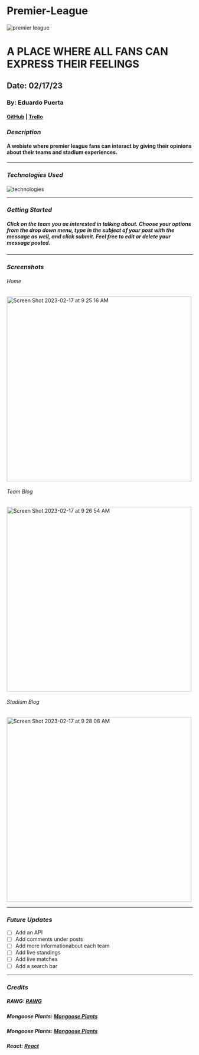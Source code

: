 # Premier-League

####

![premier league](https://c4.wallpaperflare.com/wallpaper/919/333/278/league-premier-soccer-sports-wallpaper-preview.jpg)

# A PLACE WHERE ALL FANS CAN EXPRESS THEIR FEELINGS

## Date: 02/17/23

### By: Eduardo Puerta

#### [GitHub](https://github.com/eduardopuerta9) | [Trello](https://trello.com/b/iWgs0s9C/premier-league-blog)

### **_Description_**

#### A webiste where premier league fans can interact by giving their opinions about their teams and stadium experiences.

---

### **_Technologies Used_**

####

![technologies](https://miro.medium.com/max/1400/1*k0SazfSJ-tPSBbt2WDYIyw.png)

---

### **_Getting Started_**

##### Click on the team you ae interested in talking about. Choose your options from the drop down menu, type in the subject of your post with the message as well, and click submit. Feel free to edit or delete your message posted.

---

### **_Screenshots_**
###### Home
<img width="500" alt="Screen Shot 2023-02-17 at 9 25 16 AM" src="https://user-images.githubusercontent.com/122240360/219682994-470658b6-5ac8-4d19-995f-1523cd67ce3f.png">

###### Team Blog
<img width="500" alt="Screen Shot 2023-02-17 at 9 26 54 AM" src="https://user-images.githubusercontent.com/122240360/219683417-f4ec6838-2fb5-4faa-b4b0-332764c03c1f.png">

###### Stadium Blog
<img width="500" alt="Screen Shot 2023-02-17 at 9 28 08 AM" src="https://user-images.githubusercontent.com/122240360/219683520-0ebe047e-7b66-4185-b440-67424ccd4d47.png">



---

### **_Future Updates_**
- [ ] Add an API
- [ ] Add comments under posts
- [ ] Add more informationabout each team
- [ ] Add live standings
- [ ] Add live matches
- [ ] Add a search bar
---

### **_Credits_**
##### RAWG: [RAWG](https://github.com/eduardopuerta9/u2_hw_RAWG_router)
##### Mongoose Plants: [Mongoose Plants](https://github.com/eduardopuerta9/u2_hw_mongoose_plants)
##### Mongoose Plants: [Mongoose Plants](https://github.com/eduardopuerta9/u2_hw_mongoose_plants)
##### React: [React](https://developer.mozilla.org/en-US/docs/Learn/Tools_and_testing/Client-side_JavaScript_frameworks/React_interactivity_filtering_conditional_rendering)
